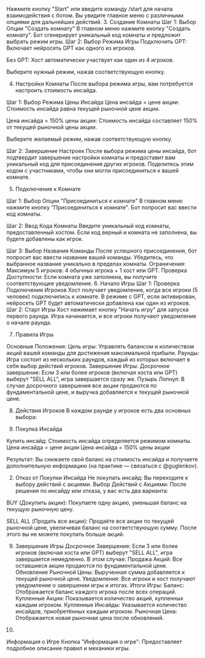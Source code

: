 Нажмите кнопку "Start" или введите команду /start для начала взаимодействия с ботом.
Вы увидите главное меню с различными опциями для дальнейших действий.
3. Создание Комнаты
Шаг 1: Выбор Опции "Создать комнату"
В главном меню нажмите кнопку "Создать комнату".
Бот сгенерирует уникальный код комнаты и предложит выбрать режим игры.
Шаг 2: Выбор Режима Игры
Подключить GPT: Включает нейросеть GPT как одного из игроков.

Без GPT: Хост автоматически участвует как один из 4 игроков.

Выберите нужный режим, нажав соответствующую кнопку.

4. Настройки Комнаты
После выбора режима игры, вам потребуется настроить стоимость инсайда.

Шаг 1: Выбор Режима Цены Инсайда
Цена инсайда = цене акции: Стоимость инсайда равна текущей рыночной цене акции.

Цена инсайда = 150% цены акции: Стоимость инсайда составляет 150% от текущей рыночной цены акции.

Выберите желаемый режим, нажав соответствующую кнопку.

Шаг 2: Завершение Настроек
После выбора режима цены инсайда, бот подтвердит завершение настройки комнаты и предоставит вам уникальный код для присоединения других игроков.
Поделитесь этим кодом с участниками, чтобы они могли присоединиться к вашей комнате.

5. Подключение к Комнате

Шаг 1: Выбор Опции "Присоединиться к комнате"
В главном меню нажмите кнопку "Присоединиться к комнате".
Бот попросит вас ввести код комнаты.

Шаг 2: Ввод Кода Комнаты
Введите уникальный код комнаты, предоставленный хостом.
Если код верный и комната не заполнена, вы будете добавлены как игрок.

Шаг 3: Выбор Названия Команды
После успешного присоединения, бот попросит вас ввести название вашей команды.
Убедитесь, что выбранное название уникально в пределах комнаты.
Ограничения:
Максимум 5 игроков: 4 обычных игрока + 1 хост или GPT.
Проверка Доступности: Если комната уже заполнена, вы получите соответствующее уведомление.
6. Начало Игры
Шаг 1: Проверка Подключения Игроков
Хост получает уведомление, когда все игроки (5 человек) подключились к комнате.
В режиме с GPT, если активирован, нейросеть GPT будет автоматически добавлена как один из игроков.
Шаг 2: Старт Игры
Хост нажимает кнопку "Начать игру" для запуска первого раунда.
Игра начинается, и все игроки получают уведомление о начале раунда.

7. Правила Игры

Основные Положения:
Цель игры: Управлять балансом и количеством акций вашей команды для достижения максимальной прибыли.
Раунды: Игра состоит из нескольких раундов, каждый из которых включает в себя выбор действий игроков.
Завершение Игры:
Досрочное завершение: Если 3 или более игроков (включая хоста или GPT) выберут "SELL ALL", игра завершается сразу же.
Пузырь Лопнул: В случае досрочного завершения все акции продаются по фундаментальной цене, и выручка добавляется к текущей рыночной цене.

8. Действия Игроков
В каждом раунде у игроков есть два основных выбора:

1. Покупка Инсайда

Купить инсайд: Стоимость инсайда определяется режимом комнаты.
Цена инсайда = цене акции
Цена инсайда = 150% цены акции

Результат: Вы снижаете свой баланс на стоимость инсайда и получаете дополнительную информацию (на практике — связаться с @guglenkov).

2. Отказ от Покупки Инсайда
Не покупать инсайд: Вы переходите к выбору действий с акциями.
Выбор Действий с Акциями:
После решения по инсайду или отказа, у вас есть два варианта:

BUY (Докупить акции): Покупаете одну акцию, уменьшая баланс на текущую рыночную цену.

SELL ALL (Продать все акции): Продаёте все акции по текущей рыночной цене, увеличивая баланс на соответствующую сумму. После этого вы не можете покупать больше акций.

9. Завершение Игры
Досрочное Завершение:
Если 3 или более игроков (включая хоста или GPT) выберут "SELL ALL", игра завершается немедленно. В этом случае:
Продажа Акций: Все оставшиеся акции продаются по фундаментальной цене.
Обновление Рыночной Цены: Вырученная сумма добавляется к текущей рыночной цене.
Уведомления: Все игроки и хост получают уведомление о завершении игры и итогах.
Итоги Игры:
Баланс: Отображается баланс каждого игрока после всех операций.
Купленные Акции: Показывается количество акций, купленных каждым игроком.
Купленные Инсайды: Указывается количество инсайдов, приобретённых каждым игроком.
Рыночная Цена: Отображается новая рыночная цена после обновлений.

10. 
Информация о Игре
Кнопка "Информация о игре": Предоставляет подробное описание правил и механики игры.
